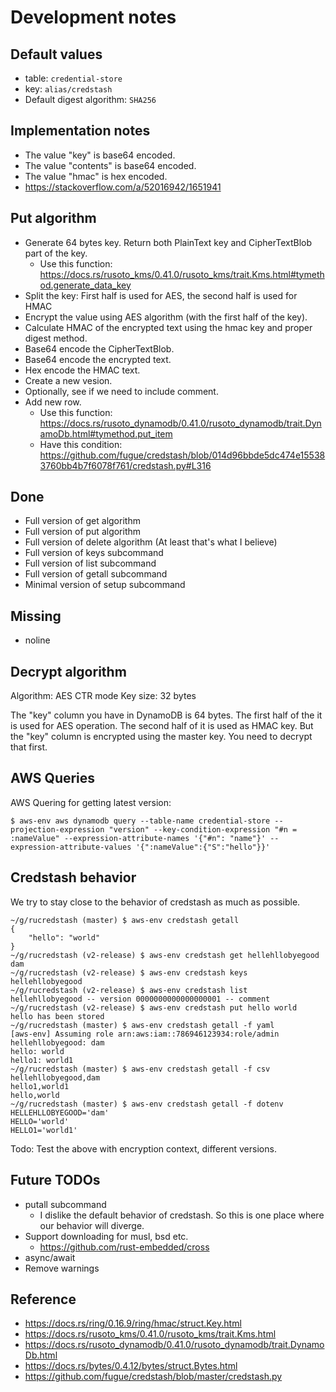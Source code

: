 # Development notes

## Default values

* table: `credential-store`
* key: `alias/credstash`
* Default digest algorithm: `SHA256`

## Implementation notes

* The value "key" is base64 encoded.
* The value "contents" is base64 encoded.
* The value "hmac" is hex encoded.
* https://stackoverflow.com/a/52016942/1651941

## Put algorithm

* Generate 64 bytes key. Return both PlainText key and CipherTextBlob part of the key.
  - Use this function: https://docs.rs/rusoto_kms/0.41.0/rusoto_kms/trait.Kms.html#tymethod.generate_data_key
* Split the key: First half is used for AES, the second half is used for HMAC
* Encrypt the value using AES algorithm (with the first half of the key).
* Calculate HMAC of the encrypted text using the hmac key and proper digest method.
* Base64 encode the CipherTextBlob.
* Base64 encode the encrypted text.
* Hex encode the HMAC text.
* Create a new vesion.
* Optionally, see if we need to include comment.
* Add new row.
  - Use this function: https://docs.rs/rusoto_dynamodb/0.41.0/rusoto_dynamodb/trait.DynamoDb.html#tymethod.put_item
  - Have this condition: https://github.com/fugue/credstash/blob/014d96bbde5dc474e155383760bb4b7f6078f761/credstash.py#L316

## Done

* Full version of get algorithm
* Full version of put algorithm
* Full version of delete algorithm (At least that's what I believe)
* Full version of keys subcommand
* Full version of list subcommand
* Full version of getall subcommand
* Minimal version of setup subcommand

## Missing

* noline

## Decrypt algorithm

Algorithm: AES CTR mode
Key size: 32 bytes

The "key" column you have in DynamoDB is 64 bytes. The first half of
the it is used for AES operation. The second half of it is used as
HMAC key. But the "key" column is encrypted using the master key. You
need to decrypt that first.

## AWS Queries

AWS Quering for getting latest version:

``` shellsession
$ aws-env aws dynamodb query --table-name credential-store --projection-expression "version" --key-condition-expression "#n = :nameValue" --expression-attribute-names '{"#n": "name"}' --expression-attribute-values '{":nameValue":{"S":"hello"}}'
```

## Credstash behavior

We try to stay close to the behavior of credstash as much as possible.

``` shellsession
~/g/rucredstash (master) $ aws-env credstash getall
{
    "hello": "world"
}
~/g/rucredstash (v2-release) $ aws-env credstash get hellehllobyegood
dam
~/g/rucredstash (v2-release) $ aws-env credstash keys
hellehllobyegood
~/g/rucredstash (v2-release) $ aws-env credstash list
hellehllobyegood -- version 0000000000000000001 -- comment
~/g/rucredstash (v2-release) $ aws-env credstash put hello world
hello has been stored
~/g/rucredstash (master) $ aws-env credstash getall -f yaml
[aws-env] Assuming role arn:aws:iam::786946123934:role/admin
hellehllobyegood: dam
hello: world
hello1: world1
~/g/rucredstash (master) $ aws-env credstash getall -f csv
hellehllobyegood,dam
hello1,world1
hello,world
~/g/rucredstash (master) $ aws-env credstash getall -f dotenv
HELLEHLLOBYEGOOD='dam'
HELLO='world'
HELLO1='world1'
```

Todo: Test the above with encryption context, different versions.

## Future TODOs

* putall subcommand
  - I dislike the default behavior of credstash. So this is one place
    where our behavior will diverge.
* Support downloading for musl, bsd etc.
  - https://github.com/rust-embedded/cross
* async/await
* Remove warnings

## Reference

* https://docs.rs/ring/0.16.9/ring/hmac/struct.Key.html
* https://docs.rs/rusoto_kms/0.41.0/rusoto_kms/trait.Kms.html
* https://docs.rs/rusoto_dynamodb/0.41.0/rusoto_dynamodb/trait.DynamoDb.html
* https://docs.rs/bytes/0.4.12/bytes/struct.Bytes.html
* https://github.com/fugue/credstash/blob/master/credstash.py
